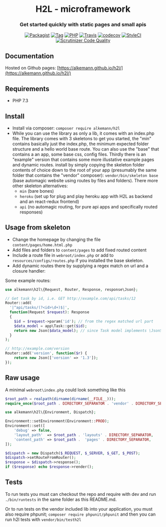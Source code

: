<h1 align="center">H2L - microframework</h1>
<h3 align="center">Get started quickly with static pages and small apis</h3>

<p align="center">
<a href="https://packagist.org/packages/alkemann/h2l"><img src="https://camo.githubusercontent.com/e25562f743654efa776cf5e337593191361a2786/68747470733a2f2f696d672e736869656c64732e696f2f7061636b61676973742f6c2f616c6b656d616e6e2f68326c2e737667" alt="Packagist" data-canonical-src="https://img.shields.io/packagist/l/alkemann/h2l.svg" style="max-width:100%;"></a>
<a href="https://github.com/alkemann/h2l/releases"><img src="https://camo.githubusercontent.com/8c35ac99b3dab86eed3da6a0c175a1f1fb4e5d31/68747470733a2f2f696d672e736869656c64732e696f2f6769746875622f7461672f616c6b656d616e6e2f68326c2e737667" alt="Tag" data-canonical-src="https://img.shields.io/github/tag/alkemann/h2l.svg" style="max-width:100%;"></a>
<a href="http://php.net/ChangeLog-7.php"><img src="https://img.shields.io/badge/PHP%20version-7.3-brightgreen" alt="PHP" style="max-width:100%;"></a>
<a href="https://travis-ci.org/alkemann/h2l"><img src="https://camo.githubusercontent.com/052f8b6728c8eb532682d9c82ab137d167347c0b/68747470733a2f2f696d672e736869656c64732e696f2f7472617669732f616c6b656d616e6e2f68326c2e737667" alt="Travis" data-canonical-src="https://img.shields.io/travis/alkemann/h2l.svg" style="max-width:100%;"></a>
<a href="https://codecov.io/gh/alkemann/h2l"><img src="https://camo.githubusercontent.com/84df9c42ce79c1b6ad80c3e6784dd08ecc7d814b/68747470733a2f2f636f6465636f762e696f2f67682f616c6b656d616e6e2f68326c2f6272616e63682f6d61737465722f67726170682f62616467652e737667" alt="codecov" data-canonical-src="https://codecov.io/gh/alkemann/h2l/branch/master/graph/badge.svg" style="max-width:100%;"></a>
<a href="https://styleci.io/repos/54427353"><img src="https://camo.githubusercontent.com/06c5acdd9ceb6df2316e67bec61130f738e462ce/68747470733a2f2f7374796c6563692e696f2f7265706f732f35343432373335332f736869656c643f6272616e63683d6d6173746572267374796c653d666c6174" alt="StyleCI" data-canonical-src="https://styleci.io/repos/54427353/shield?branch=master&amp;style=flat" style="max-width:100%;"></a>
<a href="https://scrutinizer-ci.com/g/alkemann/h2l/?branch=master"><img src="https://camo.githubusercontent.com/885f3cd511f91cff8d6b85f10a211d818054b3ee/68747470733a2f2f7363727574696e697a65722d63692e636f6d2f672f616c6b656d616e6e2f68326c2f6261646765732f7175616c6974792d73636f72652e706e673f623d6d6173746572" alt="Scrutinizer Code Quality" data-canonical-src="https://scrutinizer-ci.com/g/alkemann/h2l/badges/quality-score.png?b=master" style="max-width:100%;"></a></p>

## Documentation

Hosted on Github pages: [https://alkemann.github.io/h2l/](https://alkemann.github.io/h2l/)

## Requirements

 + PHP 7.3

## Install

 + Install via composer: `composer require alkemann/h2l`
 + While you can use the library as only a lib, it comes with an index.php file.
   The library comes with 3 skeletons to get you started, the "min" contains basically
   just the index.php, the minimum expected folder structure and a hello world base route.
   You can also use the "base" that contains a an app, some base css, config files.
   Thirdly there is an "example" version that contains some more illustative example pages
   and dynamic routes. install by simply copying the skeleton folder contents of choice down
   to the root of your app (presumably the same folder that contains the "vendor" composer):
   `vendor/bin/skeleton base` (base automagic website using routes by files and folders).
   There more other skeleton alternatives:
     + `min` (bare bones)
     + `heroku` (set up for plug and play heroku app with H2L as backend and an react-redux frontend)
     + `api` (no automagic routing, for pure api apps and specifically routed responses)


## Usage from skeleton

 + Change the homepage by changing the file `content/pages/home.html.php`
 + Add files and folders to `content/pages` to add fixed routed content
 + Include a route file in `webroot/index.php` or add to `resources/configs/routes.php` if you installed the base skeleton.
 + Add dynamic routes there by supplying a regex match on url and a closure handler:

Some example routes:
```php
use alkemann\h2l\{Request, Router, Response, response\Json};

// Get task by id, i.e. GET http://example.com/api/tasks/12
Router::add(
  '|^api/tasks/(?<id>\d+)$|',
  function(Request $request): Response
  {
    $id = $request->param('id'); // from the regex matched url part
    $data_model = app\Task::get($id);
    return new Json($data_model); // since Task model implements \JsonSerializable
  }
);

// http://example.com/version
Router::add('version', function($r) {
	return new Json(['version' => '1.3']);
});
```

## Raw usage

A minimal `webroot\index.php` could look something like this
```php
$root_path = realpath(dirname(dirname(__FILE__)));
require_once($root_path . DIRECTORY_SEPARATOR . 'vendor' . DIRECTORY_SEPARATOR . 'autoload.php');

use alkemann\h2l\{Environment, Dispatch};

Environment::setEnvironment(Environment::PROD);
Environment::set([
    'debug' => false,
    'layout_path'  => $root_path . 'layouts' . DIRECTORY_SEPARATOR,
    'content_path' => $root_path .  'pages' . DIRECTORY_SEPARATOR,
]);

$dispatch = new Dispatch($_REQUEST, $_SERVER, $_GET, $_POST);
$dispatch->setRouteFromRouter();
$response = $dispatch->response();
if ($response) echo $response->render();
```

## Tests

To run tests you must can checkout the repo and require with dev and run `./bin/runtests` in the same folder as this README.md.

Or to run tests on the vendor included lib into your application, you must also require phpunit; `composer require phpunit/phpunit` and then you can run h2l tests with `vendor/bin/testh2l`
